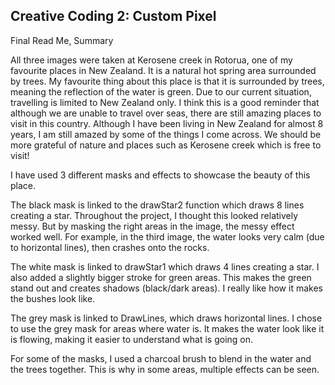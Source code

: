 ## Creative Coding 2: Custom Pixel


Final Read Me, Summary

All three images were taken at Kerosene creek in Rotorua, one of my favourite places in New Zealand. It is a natural hot spring area surrounded by trees. My favourite thing about this place is that it is surrounded by trees, meaning the reflection of the water is green. Due to our current situation, travelling is limited to New Zealand only. I think this is a good reminder that although we are unable to travel over seas, there are still amazing places to visit in this country. Although I have been living in New Zealand for almost 8 years, I am still amazed by some of the things I come across. We should be more grateful of nature and places such as Kerosene creek which is free to visit!

I have used 3 different masks and effects to showcase the beauty of this place.

The black mask is linked to the drawStar2 function which draws 8 lines creating a star. Throughout the project, I thought this looked relatively messy. But by masking the right areas in the image, the messy effect worked well. For example, in the third image, the water looks very calm (due to horizontal lines), then crashes onto the rocks.

The white mask is linked to drawStar1 which draws 4 lines creating a star. I also added a slightly bigger stroke for green areas. This makes the green stand out and creates shadows (black/dark areas). I really like how it makes the bushes look like.

The grey mask is linked to DrawLines, which draws horizontal lines. I chose to use the grey mask for areas where water is. It makes the water look like it is flowing, making it easier to understand what is going on.

For some of the masks, I used a charcoal brush to blend in the water and the trees together. This is why in some areas, multiple effects can be seen.

